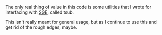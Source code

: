 
The only real thing of value in this code is
some utilities that I wrote for interfacing with
[SGE](http://en.wikipedia.org/wiki/Oracle_Grid_Engine), called tsub.

This isn't really meant for general usage, but
as I continue to use this and get rid of the rough
edges, maybe.

